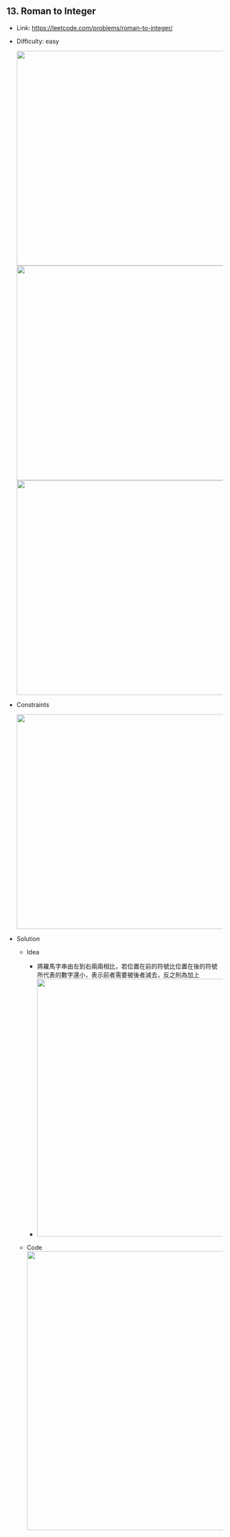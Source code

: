 ## 13. Roman to Integer

* Link: https://leetcode.com/problems/roman-to-integer/
* Difficulty: easy

  <img src="https://user-images.githubusercontent.com/29893605/165087376-941a0f36-1eb1-4bb7-8892-7d82fba4594d.png" width="500" />
  <img src="https://user-images.githubusercontent.com/29893605/166114942-1242febe-7ca4-4519-a196-5903608a1a87.png" width="500" />
  <img src="https://user-images.githubusercontent.com/29893605/165086320-78453ebe-e351-4653-8b1c-552c0d465bbe.png" width="500" />

  

 
* Constraints

  <img src="https://user-images.githubusercontent.com/29893605/165086535-b46e5fdd-4931-4899-972e-cdb4f49f909c.png" width="500" />
  

  
* Solution 
  * Idea  
    * 將羅馬字串由左到右兩兩相比，若位置在前的符號比位置在後的符號所代表的數字還小，表示前者需要被後者減去，反之則為加上
    * <img src="https://user-images.githubusercontent.com/29893605/166115371-a00c089f-c005-4f7c-99e8-49987f85a61d.png" width="600" />

  * Code    
    <img src="https://user-images.githubusercontent.com/29893605/165090150-8180c83d-6c17-488d-a18b-9071725f6509.png" width="650" />



